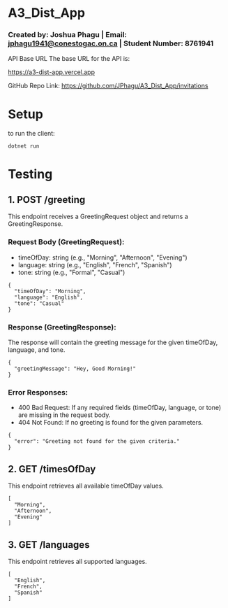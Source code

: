 # A3_Dist_App
### Created by:     Joshua Phagu | Email:          jphagu1941@conestogac.on.ca | Student Number: 8761941

API Base URL
The base URL for the API is:

https://a3-dist-app.vercel.app

GitHub Repo Link:
https://github.com/JPhagu/A3_Dist_App/invitations
# Setup

to run the client:
```
dotnet run
```
# Testing
## 1. POST /greeting
This endpoint receives a GreetingRequest object and returns a GreetingResponse.

### Request Body (GreetingRequest):
- timeOfDay: string (e.g., "Morning", "Afternoon", "Evening")
- language: string (e.g., "English", "French", "Spanish")
- tone: string (e.g., "Formal", "Casual")
```
{
  "timeOfDay": "Morning",
  "language": "English",
  "tone": "Casual"
}
```

### Response (GreetingResponse):
The response will contain the greeting message for the given timeOfDay, language, and tone.

```
{
  "greetingMessage": "Hey, Good Morning!"
}
```

### Error Responses:
- 400 Bad Request: If any required fields (timeOfDay, language, or tone) are missing in the request body.
- 404 Not Found: If no greeting is found for the given parameters.

```
{
  "error": "Greeting not found for the given criteria."
}
```

## 2. GET /timesOfDay
This endpoint retrieves all available timeOfDay values.
```
[
  "Morning",
  "Afternoon",
  "Evening"
]
```
## 3. GET /languages
This endpoint retrieves all supported languages.

```
[
  "English",
  "French",
  "Spanish"
]
```